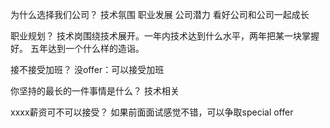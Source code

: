 为什么选择我们公司？
技术氛围
职业发展
公司潜力
看好公司和公司一起成长

职业规划？
技术岗围绕技术展开。一年内技术达到什么水平，两年把某一块掌握好。
五年达到一个什么样的造诣。

接不接受加班？
没offer：可以接受加班

你坚持的最长的一件事情是什么？
技术相关

xxxx薪资可不可以接受？
如果前面面试感觉不错，可以争取special offer
